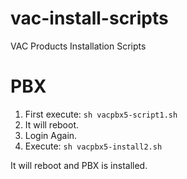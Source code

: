 # vac-install-scripts
VAC Products Installation Scripts

# PBX

1. First execute: 
`
sh vacpbx5-script1.sh
`
2. It will reboot. 
3. Login Again.
4. Execute:
`
sh vacpbx5-install2.sh
`

It will reboot and PBX is installed.